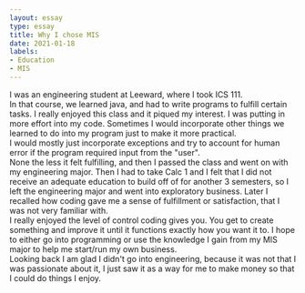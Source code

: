 ```yaml
---
layout: essay
type: essay
title: Why I chose MIS
date: 2021-01-18
labels:
- Education
- MIS
---
```


I was an engineering student at Leeward, where I took ICS 111.  
In that course, we learned java, and had to write programs to fulfill certain tasks. 
I really enjoyed this class and it piqued my interest.  I was putting in more effort into my code.
Sometimes I would incorporate other things we learned to do into my program just to make it more practical.  
I would mostly just incorporate exceptions and try to account for human error if the program required input from the "user".  
None the less it felt fulfilling, and then I passed the class and went on with my engineering major. 
Then I had to take Calc 1 and I felt that I did not receive an adequate education to build off of for another 3 semesters, so I left the engineering major and went into exploratory business.
Later I recalled how coding gave me a sense of fulfillment or satisfaction, that I was not very familiar with.  
I really enjoyed the level of control coding gives you. You get to create something and improve it until it functions exactly how you want it to.
I hope to either go into programming or use the knowledge I gain from my MIS major to help me start/run my own business.  
Looking back I am glad I didn't go into engineering, because it was not that I was passionate about it, I just saw it as a way for me to make money so that I could do things I enjoy.  
